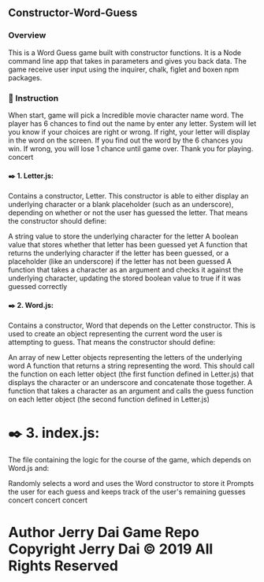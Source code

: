 ## Constructor-Word-Guess
### Overview
This is a Word Guess game built with constructor functions. It is a Node command line app that takes in parameters and gives you back data. The game receive user input using the inquirer, chalk, figlet and boxen npm packages.

### 📓 Instruction
When start, game will pick a Incredible movie character name word. The player has 6 chances to find out the name by enter any letter. System will let you know if your choices are right or wrong. If right, your letter will display in the word on the screen. If you find out the word by the 6 chances you win. If wrong, you will lose 1 chance until game over. Thank you for playing. concert

#### ✒️ 1. Letter.js:
Contains a constructor, Letter. This constructor is able to either display an underlying character or a blank placeholder (such as an underscore), depending on whether or not the user has guessed the letter. That means the constructor should define:

A string value to store the underlying character for the letter A boolean value that stores whether that letter has been guessed yet A function that returns the underlying character if the letter has been guessed, or a placeholder (like an underscore) if the letter has not been guessed A function that takes a character as an argument and checks it against the underlying character, updating the stored boolean value to true if it was guessed correctly

#### ✒️ 2. Word.js:
Contains a constructor, Word that depends on the Letter constructor. This is used to create an object representing the current word the user is attempting to guess. That means the constructor should define:

An array of new Letter objects representing the letters of the underlying word A function that returns a string representing the word. This should call the function on each letter object (the first function defined in Letter.js) that displays the character or an underscore and concatenate those together. A function that takes a character as an argument and calls the guess function on each letter object (the second function defined in Letter.js)

# ✒️ 3. index.js:
The file containing the logic for the course of the game, which depends on Word.js and:

Randomly selects a word and uses the Word constructor to store it Prompts the user for each guess and keeps track of the user's remaining guesses concert concert concert

# Author Jerry Dai Game Repo Copyright Jerry Dai © 2019 All Rights Reserved
